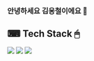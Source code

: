 ### 안녕하세요 김응철이에요 👋

## ⌨ Tech Stack 🖱

<img src="https://img.shields.io/badge/JAVA-blue?style=flat-square&logo=Java&logoColor=white"/></a>
<img src="https://img.shields.io/badge/SpringBoot-green?style=flat-square&logo=Spring&logoColor=white"/></a>
<img src="https://img.shields.io/badge/Mysql-inactive?style=flat-square&logo=Mysql&logoColor=white"/></a>

